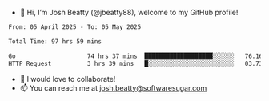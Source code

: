 - 👋 Hi, I’m Josh Beatty (@jbeatty88), welcome to my GitHub profile!

<!--START_SECTION:waka-->

```txt
From: 05 April 2025 - To: 05 May 2025

Total Time: 97 hrs 59 mins

Go                    74 hrs 37 mins  ███████████████████░░░░░░   76.16 %
HTTP Request          3 hrs 39 mins   █░░░░░░░░░░░░░░░░░░░░░░░░   03.73 %
```

<!--END_SECTION:waka-->

- 💞️ I would love to collaborate!
- 📫 You can reach me at josh.beatty@softwaresugar.com

<!---
jbeatty88/jbeatty88 is a ✨ special ✨ repository because its `README.md` (this file) appears on your GitHub profile.
You can click the Preview link to take a look at your changes.
--->
